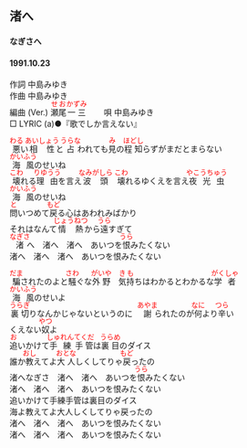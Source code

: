 <style type="text/css">
	ruby{
	    ruby-position: over;
	}
	ruby > rt{font-size: 12px;color:red;}
	p{font:16px;font-size: '楷体'}
</style>
## 渚へ
#### なぎさへ
#### 1991.10.23 


作詞     中島みゆき  
作曲      中島みゆき  
編曲 (Ver.) <ruby><rb>瀬尾</rb><rp>(</rp><rt>せお</rt><rp>)</rp></ruby><ruby><rb>一三</rb><rp>(</rp><rt>かずみ</rt><rp>)</rp></ruby>　　 
唄     中島みゆき   
□ LYRIC (a)●『歌でしか言えない』  　
   
   
<ruby><rb>悪</rb><rp>(</rp><rt>わる</rt><rp>)</rp></ruby>い<ruby><rb>相性</rb><rp>(</rp><rt>あいしょう</rt><rp>)</rp></ruby>と<ruby><rb>占</rb><rp>(</rp><rt>うらな</rt><rp>)</rp></ruby>われても<ruby><rb>見</rb><rp>(</rp><rt>み</rt><rp>)</rp></ruby>の<ruby><rb>程知</rb><rp>(</rp><rt>ほどし</rt><rp>)</rp></ruby>らずがまだとまらない   
<ruby><rb>海風</rb><rp>(</rp><rt>かいふう</rt><rp>)</rp></ruby>のせいね   
<ruby><rb>壊</rb><rp>(</rp><rt>こわ</rt><rp>)</rp></ruby>れる<ruby><rb>理由</rb><rp>(</rp><rt>りゆうう</rt><rp>)</rp></ruby>を言え<ruby><rb>波頭</rb><rp>(</rp><rt>なみがしら</rt><rp>)</rp></ruby>　<ruby><rb>壊</rb><rp>(</rp><rt>こわ</rt><rp>)</rp></ruby>れるゆくえを言え<ruby><rb>夜光虫</rb><rp>(</rp><rt>やこうちゅう</rt><rp>)</rp></ruby>   
<ruby><rb>海風</rb><rp>(</rp><rt>かいふう</rt><rp>)</rp></ruby>のせいね   
<ruby><rb>問</rb><rp>(</rp><rt>と</rt><rp>)</rp></ruby>いつめて<ruby><rb>戻</rb><rp>(</rp><rt>もど</rt><rp>)</rp></ruby>る心はあわれみばかり   
それはなんて<ruby><rb>情熱</rb><rp>(</rp><rt>じょうねつ</rt><rp>)</rp></ruby>から<ruby><rb>遠</rb><rp>(</rp><rt>うら</rt><rp>)</rp></ruby>すぎて   
<ruby><rb>渚</rb><rp>(</rp><rt>なぎさ</rt><rp>)</rp></ruby>へ　渚へ　渚へ　あいつを<ruby><rb>恨</rb><rp>(</rp><rt>うら</rt><rp>)</rp></ruby>みたくない   
渚へ　渚へ　渚へ　あいつを恨みたくない   
   
<ruby><rb>騙</rb><rp>(</rp><rt>だま</rt><rp>)</rp></ruby>されたのよと<ruby><rb>騒</rb><rp>(</rp><rt>さわ</rt><rp>)</rp></ruby>ぐな<ruby><rb>外野</rb><rp>(</rp><rt>がいや</rt><rp>)</rp></ruby>　<ruby><rb>気持</rb><rp>(</rp><rt>きも</rt><rp>)</rp></ruby>ちはわかるとわかるな<ruby><rb>学者</rb><rp>(</rp><rt>がくしゃ</rt><rp>)</rp></ruby>   
<ruby><rb>海風</rb><rp>(</rp><rt>かいふう</rt><rp>)</rp></ruby>のせいよ   
<ruby><rb>裏切</rb><rp>(</rp><rt>うらぎ</rt><rp>)</rp></ruby>りなんかじゃないというのに　<ruby><rb>謝</rb><rp>(</rp><rt>あやま</rt><rp>)</rp></ruby>られたのが<ruby><rb>何</rb><rp>(</rp><rt>なに</rt><rp>)</rp></ruby>より<ruby><rb>辛</rb><rp>(</rp><rt>つら</rt><rp>)</rp></ruby>い   
くえない<ruby><rb>奴</rb><rp>(</rp><rt>やつ</rt><rp>)</rp></ruby>よ   
<ruby><rb>追</rb><rp>(</rp><rt>お</rt><rp>)</rp></ruby>いかけて<ruby><rb>手練</rb><rp>(</rp><rt>しゅれん</rt><rp>)</rp></ruby><ruby><rb>手管</rb><rp>(</rp><rt>てくだ</rt><rp>)</rp></ruby>は<ruby><rb>裏目</rb><rp>(</rp><rt>うらめ</rt><rp>)</rp></ruby>のダイス   
誰か<ruby><rb>教</rb><rp>(</rp><rt>おし</rt><rp>)</rp></ruby>えてよ<ruby><rb>大人</rb><rp>(</rp><rt>おとな</rt><rp>)</rp></ruby>しくしてりゃ<ruby><rb>戻</rb><rp>(</rp><rt>もど</rt><rp>)</rp></ruby>ったの   
渚へ</rb><rp>(</rp><rt>なぎさ</rt><rp>)</rp></ruby>　渚へ　渚へ　あいつを<ruby><rb>恨</rb><rp>(</rp><rt>うら</rt><rp>)</rp></ruby>みたくない   
渚へ　渚へ　渚へ　あいつを恨みたくない   
追いかけて手練手管は裏目のダイス   
海よ教えてよ大人しくしてりゃ戻ったの   
渚へ　渚へ　渚へ　あいつを恨みたくない   
渚へ　渚へ　渚へ　あいつを恨みたくない   